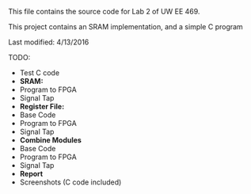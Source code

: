 This file contains the source code for Lab 2 of UW EE 469.

This project contains an SRAM implementation, and a simple C program

Last modified: 4/13/2016

TODO:
 - Test C code
 - **SRAM:**
 - Program to FPGA
 - Signal Tap
 - **Register File:**
 - Base Code
 - Program to FPGA
 - Signal Tap
 - **Combine Modules**
 - Base Code
 - Program to FPGA
 - Signal Tap
 - **Report**
 - Screenshots (C code included)
